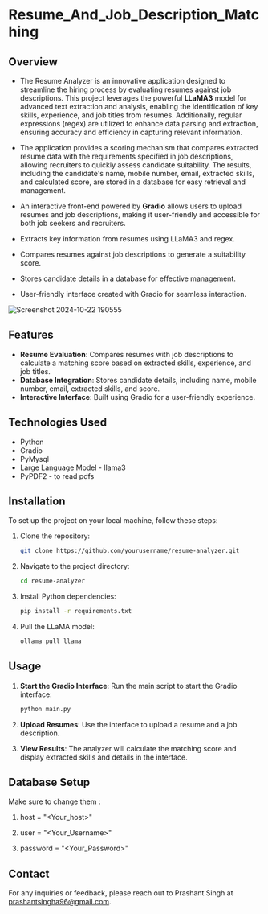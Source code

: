 # Resume_And_Job_Description_Matching

## Overview

- The Resume Analyzer is an innovative application designed to streamline the hiring process by evaluating resumes against job descriptions. This project leverages the powerful **LLaMA3** model for advanced text extraction and analysis, enabling the identification of key skills, experience, and job titles from resumes. Additionally, regular expressions (regex) are utilized to enhance data parsing and extraction, ensuring accuracy and efficiency in capturing relevant information.

- The application provides a scoring mechanism that compares extracted resume data with the requirements specified in job descriptions, allowing recruiters to quickly assess candidate suitability. The results, including the candidate's name, mobile number, email, extracted skills, and calculated score, are stored in a database for easy retrieval and management.

- An interactive front-end powered by **Gradio** allows users to upload resumes and job descriptions, making it user-friendly and accessible for both job seekers and recruiters.

- Extracts key information from resumes using LLaMA3 and regex.
- Compares resumes against job descriptions to generate a suitability score.
- Stores candidate details in a database for effective management.
- User-friendly interface created with Gradio for seamless interaction.

![Screenshot 2024-10-22 190555](https://github.com/user-attachments/assets/8dab5b7c-1288-486c-ba26-471a2c39fc21)


## Features

- **Resume Evaluation**: Compares resumes with job descriptions to calculate a matching score based on extracted skills, experience, and job titles.
- **Database Integration**: Stores candidate details, including name, mobile number, email, extracted skills, and score.
- **Interactive Interface**: Built using Gradio for a user-friendly experience.

## Technologies Used

- Python
- Gradio
- PyMysql
- Large Language Model - llama3
- PyPDF2 - to read pdfs

## Installation

To set up the project on your local machine, follow these steps:

1. Clone the repository:
   ```bash
   git clone https://github.com/yourusername/resume-analyzer.git
   ```

2. Navigate to the project directory:
   ```bash
   cd resume-analyzer
   ```

3. Install Python dependencies:
   ```bash
   pip install -r requirements.txt
   ```

4. Pull the LLaMA model:
   ```bash
   ollama pull llama
   ```

## Usage

1. **Start the Gradio Interface**:
   Run the main script to start the Gradio interface:
   ```bash
   python main.py
   ```

2. **Upload Resumes**: 
   Use the interface to upload a resume and a job description.

3. **View Results**: 
   The analyzer will calculate the matching score and display extracted skills and details in the interface.

## Database Setup

Make sure to change them :

1. host = "<Your_host>"
  
2. user = "<Your_Username>"
   
3. password = "<Your_Password>"


## Contact

For any inquiries or feedback, please reach out to Prashant Singh at prashantsingha96@gmail.com.
